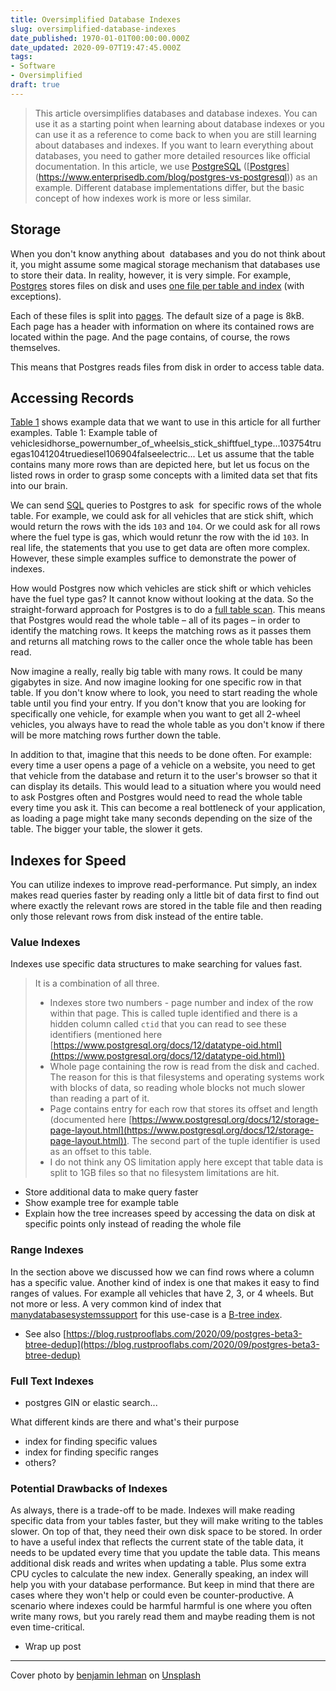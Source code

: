 ```yaml
---
title: Oversimplified Database Indexes
slug: oversimplified-database-indexes
date_published: 1970-01-01T00:00:00.000Z
date_updated: 2020-09-07T19:47:45.000Z
tags:
- Software
- Oversimplified
draft: true
---
```


> This article oversimplifies databases and database indexes. You can use it as a starting point when learning about database indexes or you can use it as a reference to come back to when you are still learning about databases and indexes. If you want to learn everything about databases, you need to gather more detailed resources like official documentation.
> In this article, we use [PostgreSQL](https://www.postgresql.org/) ([[Postgres](https://www.postgresql.org/docs/12/history.html)](https://www.enterprisedb.com/blog/postgres-vs-postgresql)) as an example. Different database implementations differ, but the basic concept of how indexes work is more or less similar.

## Storage

When you don't know anything about  databases and you do not think about it, you might assume some magical storage mechanism that databases use to store their data. In reality, however, it is very simple. For example, [Postgres](https://www.postgresql.org/) stores files on disk and uses [one file per table and index](https://www.postgresql.org/docs/12/storage-file-layout.html) (with exceptions).

Each of these files is split into [pages](https://www.postgresql.org/docs/12/storage-page-layout.html). The default size of a page is 8kB. Each page has a header with information on where its contained rows are located within the page. And the page contains, of course, the rows themselves.

This means that Postgres reads files from disk in order to access table data.

## Accessing Records

[Table 1](#table-1) shows example data that we want to use in this article for all further examples.
Table 1: Example table of vehiclesidhorse_powernumber_of_wheelsis_stick_shiftfuel_type...103754truegas1041204truediesel106904falseelectric...
Let us assume that the table contains many more rows than are depicted here, but let us focus on the listed rows in order to grasp some concepts with a limited data set that fits into our brain.

We can send [SQL](https://en.wikipedia.org/wiki/SQL) queries to Postgres to ask  for specific rows of the whole table. For example, we could ask for all vehicles that are stick shift, which would return the rows with the ids `103` and `104`. Or we could ask for all rows where the fuel type is gas, which would retunr the row with the id `103`. In real life, the statements that you use to get data are often more complex. However, these simple examples suffice to demonstrate the power of indexes.

How would Postgres now which vehicles are stick shift or which vehicles have the fuel type gas? It cannot know without looking at the data. So the straight-forward approach for Postgres is to do a [full table scan](https://en.wikipedia.org/wiki/Full_table_scan). This means that Postgres would read the whole table – all of its pages – in order to identify the matching rows. It keeps the matching rows as it passes them and returns all matching rows to the caller once the whole table has been read.

Now imagine a really, really big table with many rows. It could be many gigabytes in size. And now imagine looking for one specific row in that table. If you don't know where to look, you need to start reading the whole table until you find your entry. If you don't know that you are looking for specifically one vehicle, for example when you want to get all 2-wheel vehicles, you always have to read the whole table as you don't know if there will be more matching rows further down the table.

In addition to that, imagine that this needs to be done often. For example: every time a user opens a page of a vehicle on a website, you need to get that vehicle from the database and return it to the user's browser so that it can display its details. This would lead to a situation where you would need to ask Postgres often and Postgres would need to read the whole table every time you ask it. This can become a real bottleneck of your application, as loading a page might take many seconds depending on the size of the table. The bigger your table, the slower it gets.

## Indexes for Speed

You can utilize indexes to improve read-performance. Put simply, an index makes read queries faster by reading only a little bit of data first to find out where exactly the relevant rows are stored in the table file and then reading only those relevant rows from disk instead of the entire table.

### Value Indexes

Indexes use specific data structures to make searching for values fast. 

> It is a combination of all three.
> - Indexes store two numbers - page number and index of the row within that page. This is called tuple identified and there is a hidden column called `ctid` that you can read to see these identifiers (mentioned here [https://www.postgresql.org/docs/12/datatype-oid.html](https://www.postgresql.org/docs/12/datatype-oid.html))
> - Whole page containing the row is read from the disk and cached. The reason for this is that filesystems and operating systems work with blocks of data, so reading whole blocks not much slower than reading a part of it.
> - Page contains entry for each row that stores its offset and length (documented here [https://www.postgresql.org/docs/12/storage-page-layout.html](https://www.postgresql.org/docs/12/storage-page-layout.html)). The second part of the tuple identifier is used as an offset to this table.
> - I do not think any OS limitation apply here except that table data is split to 1GB files so that no filesystem limitations are hit.

- Store additional data to make query faster
- Show example tree for example table
- Explain how the tree increases speed by accessing the data on disk at specific points only instead of reading the whole file

### Range Indexes

In the section above we discussed how we can find rows where a column has a specific value. Another kind of index is one that makes it easy to find ranges of values. For example all vehicles that have 2, 3, or 4 wheels. But not more or less. A very common kind of index that [many](https://www.postgresql.org/docs/12/btree.html)[database](https://mariadb.com/kb/en/storage-engine-index-types/#b-tree-indexes)[systems](https://docs.oracle.com/cd/E11882_01/server.112/e40540/indexiot.htm#CNCPT1895)[support](https://docs.microsoft.com/en-us/sql/relational-databases/sql-server-index-design-guide?view=sql-server-ver15) for this use-case is a [B-tree index](https://git.postgresql.org/gitweb/?p=postgresql.git;a=blob;f=src/backend/access/nbtree/README;h=9692e4cdf64419e6f5ceb58b46bbeb192295d64a;hb=HEAD).

- See also [https://blog.rustprooflabs.com/2020/09/postgres-beta3-btree-dedup](https://blog.rustprooflabs.com/2020/09/postgres-beta3-btree-dedup)

### Full Text Indexes

- postgres GIN or elastic search...

What different kinds are there and what's their purpose

- index for finding specific values
- index for finding specific ranges
- others?

### Potential Drawbacks of Indexes

As always, there is a trade-off to be made. Indexes will make reading specific data from your tables faster, but they will make writing to the tables slower. On top of that, they need their own disk space to be stored. In order to have a useful index that reflects the current state of the table data, it needs to be updated every time that you update the table data. This means additional disk reads and writes when updating a table. Plus some extra CPU cycles to calculate the new index. Generally speaking, an index will help you with your database performance. But keep in mind that there are cases where they won't help or could even be counter-productive. A scenario where indexes could be harmful harmful is one where you often write many rows, but you rarely read them and maybe reading them is not even time-critical.

- Wrap up post

---

Cover photo by [benjamin lehman](https://unsplash.com/@benjaminlehman?utm_source=unsplash&amp;utm_medium=referral&amp;utm_content=creditCopyText) on [Unsplash](https://unsplash.com/s/photos/hdd?utm_source=unsplash&amp;utm_medium=referral&amp;utm_content=creditCopyText)
